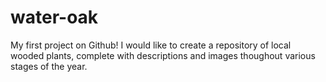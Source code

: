 # water-oak
My first project on Github!
I would like to create a repository of local wooded plants, complete with descriptions and images thoughout various stages of the year. 
